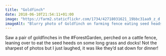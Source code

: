 ```yaml
---
title: "Goldfinch"
date: 2018-06-10T21:54:11+01:00
image: "https://farm2.staticflickr.com/1734/42718031621_19bbc31aa9_z_d.jpg"
imageAlt: "Blurry photo of Goldfinch on farming fence eating seed heads"
---
```


Saw a pair of goldfinches in the #ForestGarden, perched on a cattle fence, leaning over to eat the seed heeds on some long grass and docks! Not the sharpest of photos but I just laughed, it was like they’d sat down for dinner!
